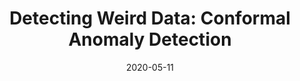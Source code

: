 ---
date: 2020-05-11
last_modified_at: 
title: "Detecting Weird Data: Conformal Anomaly Detection"
header:
  teaser: "https://miro.medium.com/max/770/1*k0e3p3FrN0PghnAVzxTQIw.png"
excerpt: "Weird data is important. Often in data science, the goal is to discover trends in the data. However, consider doctors looking at images of…"
category:
  - Machine Learning
  - Statistics
redirect_url: https://towardsdatascience.com/detecting-weird-data-conformal-anomaly-detection-20afb36c7bcd?source=friends_link&sk=abd865a77521558b3ad1b9870b1cdb3d
---